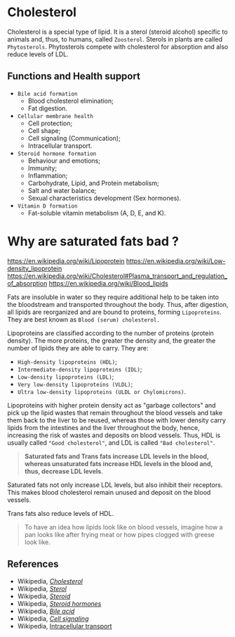 # Cholesterol
Cholesterol is a special type of lipid. It is a sterol (steroid alcohol) specific to animals and, thus, to humans, called `Zoosterol`. Sterols in plants are called `Phytosterols`. Phytosterols compete with cholesterol for absorption and also reduce levels of LDL.

## Functions and Health support
- `Bile acid formation`
    - Blood cholesterol elimination;
    - Fat digestion.
- `Cellular membrane health`
    - Cell protection;
    - Cell shape;
    - Cell signaling (Communication);
    - Intracellular transport.
- `Steroid hormone formation`
    - Behaviour and emotions;
    - Immunity;
    - Inflammation;
    - Carbohydrate, Lipid, and Protein metabolism;
    - Salt and water balance;
    - Sexual characteristics development (Sex hormones).
- `Vitamin D formation`
    - Fat-soluble vitamin metabolism (A, D, E, and K).


# Why are saturated fats bad ?

https://en.wikipedia.org/wiki/Lipoprotein
https://en.wikipedia.org/wiki/Low-density_lipoprotein
https://en.wikipedia.org/wiki/Cholesterol#Plasma_transport_and_regulation_of_absorption
https://en.wikipedia.org/wiki/Blood_lipids

Fats are insoluble in water so they require additional help to be taken into the bloodstream and transported throughout the body. Thus, after digestion, all lipids are reorganized and are bound to proteins, forming `Lipoproteins`. They are best known as `Blood (serum) cholesterol.`

Lipoproteins are classified according to the number of proteins (protein density). The more proteins, the greater the density and, the greater the number of lipids they are able to carry. They are:
- `High-density lipoproteins (HDL)`;
- `Intermediate-density lipoproteins (IDL)`;
- `Low-density lipoproteins (LDL)`; 
- `Very low-density lipoproteins (VLDL)`;
- `Ultra low-density lipoproteins (ULDL or Chylomicrons)`.

Lipoproteins with higher protein density act as "garbage collectors" and pick up the lipid wastes that remain throughout the blood vessels and take them back to the liver to be reused, whereas those with lower density carry lipids from the intestines and the liver throughout the body, hence, increasing the risk of wastes and deposits on blood vessels. Thus, HDL is usually called `"Good cholesterol"`, and LDL is called `"Bad cholesterol"`.

> __Saturated fats and Trans fats increase LDL levels in the blood, whereas unsaturated fats increase HDL levels in the blood and, thus, decrease LDL levels__.

Saturated fats not only increase LDL levels, but also inhibit their receptors. This makes blood cholesterol remain unused and deposit on the blood vessels.

Trans fats also reduce levels of HDL.

> To have an idea how lipids look like on blood vessels, imagine how a pan looks like after frying meat or how pipes clogged with greese look like.

## References
- Wikipedia, [_Cholesterol_](https://en.wikipedia.org/wiki/Cholesterol)
- Wikipedia, [_Sterol_](https://en.wikipedia.org/wiki/Sterol)
- Wikipedia, [_Steroid_](https://en.wikipedia.org/wiki/Steroid)
- Wikipedia, [_Steroid hormones_](https://en.wikipedia.org/wiki/Steroid_hormone)
- Wikipedia, [_Bile acid_](https://en.wikipedia.org/wiki/Bile_acid)
- Wikipedia, [_Cell signaling_](https://en.wikipedia.org/wiki/Cell_signaling)
- Wikipedia, [Intracellular transport](https://en.wikipedia.org/wiki/Intracellular_transport)